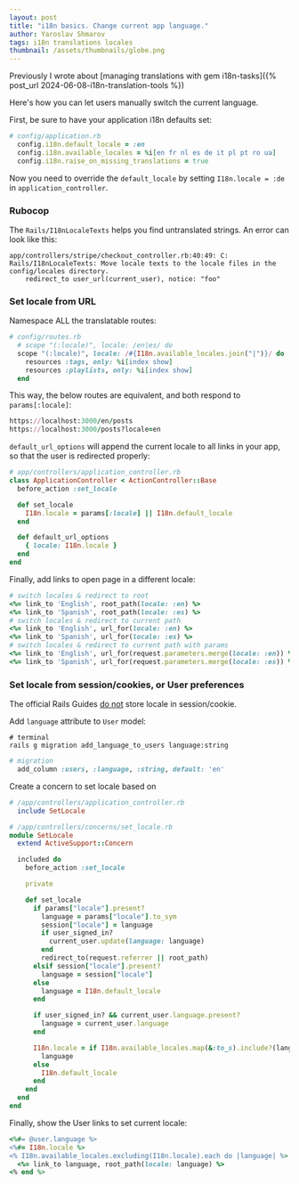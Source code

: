 ```yaml
---
layout: post
title: "i18n basics. Change current app language."
author: Yaroslav Shmarov
tags: i18n translations locales
thumbnail: /assets/thumbnails/globe.png
---
```


Previously I wrote about [managing translations with gem i18n-tasks]({% post_url 2024-06-08-i18n-translation-tools %})

Here's how you can let users manually switch the current language.

First, be sure to have your application i18n defaults set:

```ruby
# config/application.rb
  config.i18n.default_locale = :en
  config.i18n.available_locales = %i[en fr nl es de it pl pt ro ua]
  config.i18n.raise_on_missing_translations = true
```

Now you need to override the `default_locale` by setting `I18n.locale = :de` in `application_controller`.

### Rubocop

The `Rails/I18nLocaleTexts` helps you find untranslated strings. An error can look like this:

```shell
app/controllers/stripe/checkout_controller.rb:40:49: C: Rails/I18nLocaleTexts: Move locale texts to the locale files in the config/locales directory.
    redirect_to user_url(current_user), notice: "foo"
```

### Set locale from URL

Namespace ALL the translatable routes:

```ruby
# config/routes.rb
  # scope "(:locale)", locale: /en|es/ do
  scope "(:locale)", locale: /#{I18n.available_locales.join("|")}/ do
    resources :tags, only: %i[index show]
    resources :playlists, only: %i[index show]
  end
```

This way, the below routes are equivalent, and both respond to `params[:locale]`:

```ruby
https://localhost:3000/en/posts
https://localhost:3000/posts?locale=en
```

`default_url_options` will append the current locale to all links in your app, so that the user is redirected properly:

```ruby
# app/controllers/application_controller.rb
class ApplicationController < ActionController::Base
  before_action :set_locale

  def set_locale
    I18n.locale = params[:locale] || I18n.default_locale
  end

  def default_url_options
    { locale: I18n.locale }
  end
end
```

Finally, add links to open page in a different locale:

```ruby
# switch locales & redirect to root 
<%= link_to 'English', root_path(locale: :en) %>
<%= link_to 'Spanish', root_path(locale: :es) %>
# switch locales & redirect to current path 
<%= link_to 'English', url_for(locale: :en) %>
<%= link_to 'Spanish', url_for(locale: :es) %>
# switch locales & redirect to current path with params
<%= link_to 'English', url_for(request.parameters.merge(locale: :en)) %>
<%= link_to 'Spanish', url_for(request.parameters.merge(locale: :es)) %>
```

### Set locale from session/cookies, or User preferences

The official Rails Guides [do not](https://guides.rubyonrails.org/i18n.html#storing-the-locale-from-the-session-or-cookies) store locale in session/cookie.

Add `language` attribute to `User` model:

```shell
# terminal
rails g migration add_language_to_users language:string
```

```ruby
# migration
  add_column :users, :language, :string, default: 'en'
```

Create a concern to set locale based on 

```ruby
# /app/controllers/application_controller.rb
  include SetLocale
```

```ruby
# /app/controllers/concerns/set_locale.rb
module SetLocale
  extend ActiveSupport::Concern

  included do
    before_action :set_locale

    private

    def set_locale
      if params["locale"].present?
        language = params["locale"].to_sym
        session["locale"] = language
        if user_signed_in?
          current_user.update(language: language)
        end
        redirect_to(request.referrer || root_path)
      elsif session["locale"].present?
        language = session["locale"]
      else
        language = I18n.default_locale
      end

      if user_signed_in? && current_user.language.present?
        language = current_user.language
      end

      I18n.locale = if I18n.available_locales.map(&:to_s).include?(language)
        language
      else
        I18n.default_locale
      end
    end
  end
end
```

Finally, show the User links to set current locale:

```ruby
<%#= @user.language %>
<%#= I18n.locale %>
<% I18n.available_locales.excluding(I18n.locale).each do |language| %>
  <%= link_to language, root_path(locale: language) %>
<% end %>
```
